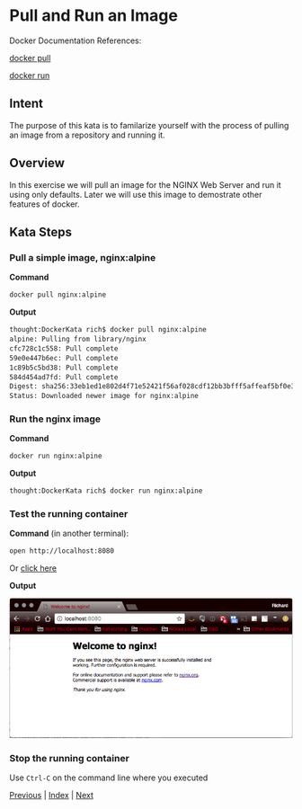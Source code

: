 # Pull and Run an Image

Docker Documentation References:

[docker pull](https://docs.docker.com/engine/reference/commandline/pull/)

[docker run](https://docs.docker.com/engine/reference/commandline/run/)

## Intent

The purpose of this kata is to familarize yourself with the process of pulling an image from a repository and running it.

## Overview

In this exercise we will pull an image for the NGINX Web Server and run it using only defaults. Later we will use this image to demostrate other features of docker.

## Kata Steps

### Pull a simple image, nginx:alpine

**Command**

```bash
docker pull nginx:alpine
```

**Output**

```bash
thought:DockerKata rich$ docker pull nginx:alpine
alpine: Pulling from library/nginx
cfc728c1c558: Pull complete
59e0e447b6ec: Pull complete
1c89b5c5bd38: Pull complete
584d454ad7fd: Pull complete
Digest: sha256:33eb1ed1e802d4f71e52421f56af028cdf12bb3bfff5affeaf5bf0e328ffa1bc
Status: Downloaded newer image for nginx:alpine
```

### Run the nginx image

**Command**

```bash
docker run nginx:alpine
```

**Output**

```bash
thought:DockerKata rich$ docker run nginx:alpine
```

### Test the running container

**Command** (in another terminal):

```bash
open http://localhost:8080
```

Or [click here](http://localhost:8080)

**Output**

![NGINX Screen Shot](screenshots/image_pull_and_run_kata_nginx_verification.png)

### Stop the running container

Use `Ctrl-C` on the command line where you executed 

[Previous](#) | [Index](README.md) | [Next](2_list_images.md)


